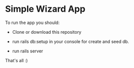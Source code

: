 # Simple Wizard App

To run the app you should:

* Clone or download this repository

* run rails db:setup in your console for create and seed db.

* run rails server

That's all :)
